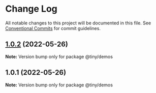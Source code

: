 # Change Log

All notable changes to this project will be documented in this file.
See [Conventional Commits](https://conventionalcommits.org) for commit guidelines.

## [1.0.2](https://github.com/TinyScript/-tiny-libs/compare/@tiny/demos@1.0.1...@tiny/demos@1.0.2) (2022-05-26)

**Note:** Version bump only for package @tiny/demos





## 1.0.1 (2022-05-26)

**Note:** Version bump only for package @tiny/demos

